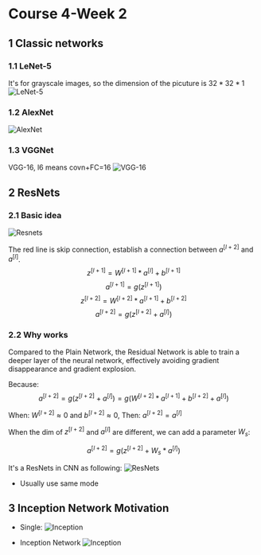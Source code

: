 Course 4-Week 2
=========

## 1 Classic networks

### 1.1 LeNet-5
It's for grayscale images, so the dimension of the picuture is $32*32*1$
![LeNet-5](./pic/LeNet-5.jpg)

### 1.2 AlexNet
![AlexNet](./pic/alexnet.jpg)

### 1.3 VGGNet
VGG-16, l6 means covn+FC=16
![VGG-16](./pic/vgg16.jpg)

## 2 ResNets

### 2.1 Basic idea
![Resnets](./pic/resnet1.png)

The red line is skip connection, establish a connection between $a^{[l+2]}$ and $a^{[l]}$.
$$z^{[l+1]} = W^{[l+1]}*a^{[l]}+b^{[l+1]}$$
$$a^{[l+1]} = g(z^{[l+1]})$$
$$z^{[l+2]} = W^{[l+2]}*a^{[l+1]}+b^{[l+2]}$$
$$a^{[l+2]} = g(z^{[l+2]} + a^{[l]})$$

### 2.2 Why works
Compared to the Plain Network, the Residual Network is able to train a deeper layer of the neural network, effectively avoiding gradient disappearance and gradient explosion.   

Because:  
$$a^{[l+2]} = g(z^{[l+2]} + a^{[l]}) = g(W^{[l+2]}*a^{[l+1]}+b^{[l+2]} + a^{[l]})$$

When:
$W^{[l+2]}\approx0$ and $b^{[l+2]}\approx0$, 
Then:
$a^{[l+2]} = a^{[l]}$

When the dim of $z^{[l+2]}$ and  $a^{[l]}$ are different, we can add a parameter $W_s$:

$$a^{[l+2]} = g(z^{[l+2]} + W_s*a^{[l]})$$


It's a ResNets in CNN as following:
![ResNets](./pic/resnets_cnn.png)

* Usually use same mode

## 3  Inception Network Motivation
* Single:
![Inception](./pic/Inception_single.png)

* Inception Network
![Inception](./pic/Inception.png)


